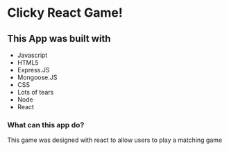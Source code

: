 # Clicky React Game!


## This App was built with 
   * Javascript
   * HTML5
   * Express.JS
   * Mongoose.JS
   * CSS
   * Lots of tears
   * Node
   * React 
   
   
 ### What can this app do?
  This game was designed with react to allow users to play a matching game

